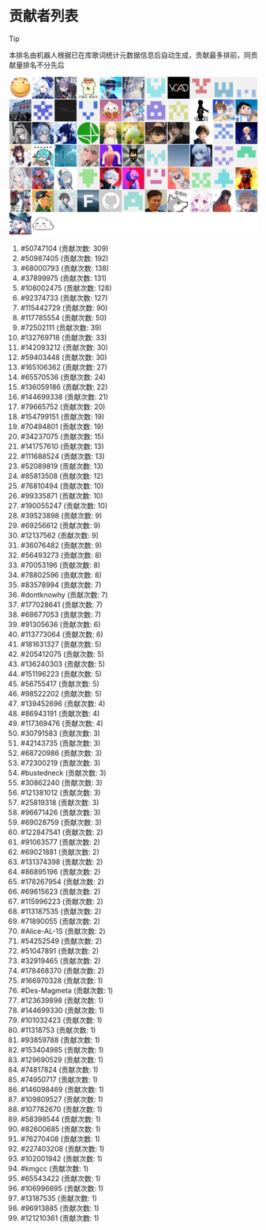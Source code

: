 # 贡献者列表

> [!TIP]
> 本排名由机器人根据已在库歌词统计元数据信息后自动生成，贡献最多排前，同贡献量排名不分先后

![贡献者头像画廊](./CONTRIBUTORS.svg)

1. #50747104 (贡献次数: 309)
2. #50987405 (贡献次数: 192)
3. #68000793 (贡献次数: 138)
4. #37899975 (贡献次数: 131)
5. #108002475 (贡献次数: 128)
6. #92374733 (贡献次数: 127)
7. #115442729 (贡献次数: 90)
8. #117785554 (贡献次数: 50)
9. #72502111 (贡献次数: 39)
10. #132769718 (贡献次数: 33)
11. #142093212 (贡献次数: 30)
12. #59403448 (贡献次数: 30)
13. #165106362 (贡献次数: 27)
14. #65570536 (贡献次数: 24)
15. #136059186 (贡献次数: 22)
16. #144699338 (贡献次数: 21)
17. #79665752 (贡献次数: 20)
18. #154799151 (贡献次数: 19)
19. #70494801 (贡献次数: 19)
20. #34237075 (贡献次数: 15)
21. #141757610 (贡献次数: 13)
22. #111688524 (贡献次数: 13)
23. #52089819 (贡献次数: 13)
24. #85813508 (贡献次数: 12)
25. #76810494 (贡献次数: 10)
26. #99335871 (贡献次数: 10)
27. #190055247 (贡献次数: 10)
28. #39523898 (贡献次数: 9)
29. #69256612 (贡献次数: 9)
30. #12137562 (贡献次数: 9)
31. #36076482 (贡献次数: 9)
32. #56493273 (贡献次数: 8)
33. #70053196 (贡献次数: 8)
34. #78802596 (贡献次数: 8)
35. #83578994 (贡献次数: 7)
36. #dontknowhy (贡献次数: 7)
37. #177028641 (贡献次数: 7)
38. #68677053 (贡献次数: 7)
39. #91305636 (贡献次数: 6)
40. #113773064 (贡献次数: 6)
41. #181631327 (贡献次数: 5)
42. #205412075 (贡献次数: 5)
43. #136240303 (贡献次数: 5)
44. #151196223 (贡献次数: 5)
45. #56755417 (贡献次数: 5)
46. #98522202 (贡献次数: 5)
47. #139452696 (贡献次数: 4)
48. #86943191 (贡献次数: 4)
49. #117369476 (贡献次数: 4)
50. #30791583 (贡献次数: 3)
51. #42143735 (贡献次数: 3)
52. #68720986 (贡献次数: 3)
53. #72300219 (贡献次数: 3)
54. #bustedneck (贡献次数: 3)
55. #30862240 (贡献次数: 3)
56. #121381012 (贡献次数: 3)
57. #25819318 (贡献次数: 3)
58. #96671426 (贡献次数: 3)
59. #69028759 (贡献次数: 3)
60. #122847541 (贡献次数: 2)
61. #91063577 (贡献次数: 2)
62. #69021881 (贡献次数: 2)
63. #131374398 (贡献次数: 2)
64. #86895196 (贡献次数: 2)
65. #178267954 (贡献次数: 2)
66. #69615623 (贡献次数: 2)
67. #115996223 (贡献次数: 2)
68. #113187535 (贡献次数: 2)
69. #71890055 (贡献次数: 2)
70. #Alice-AL-1S (贡献次数: 2)
71. #54252549 (贡献次数: 2)
72. #51047891 (贡献次数: 2)
73. #32919465 (贡献次数: 2)
74. #178468370 (贡献次数: 2)
75. #166970328 (贡献次数: 1)
76. #Des-Magmeta (贡献次数: 1)
77. #123639898 (贡献次数: 1)
78. #144699330 (贡献次数: 1)
79. #101032423 (贡献次数: 1)
80. #11318753 (贡献次数: 1)
81. #93859788 (贡献次数: 1)
82. #153404985 (贡献次数: 1)
83. #129690529 (贡献次数: 1)
84. #74817824 (贡献次数: 1)
85. #74950717 (贡献次数: 1)
86. #146098469 (贡献次数: 1)
87. #109809527 (贡献次数: 1)
88. #107782670 (贡献次数: 1)
89. #58398544 (贡献次数: 1)
90. #82600685 (贡献次数: 1)
91. #76270408 (贡献次数: 1)
92. #227403208 (贡献次数: 1)
93. #102001942 (贡献次数: 1)
94. #kmgcc (贡献次数: 1)
95. #65543422 (贡献次数: 1)
96. #106996695 (贡献次数: 1)
97. #13187535 (贡献次数: 1)
98. #96913885 (贡献次数: 1)
99. #121210361 (贡献次数: 1)
